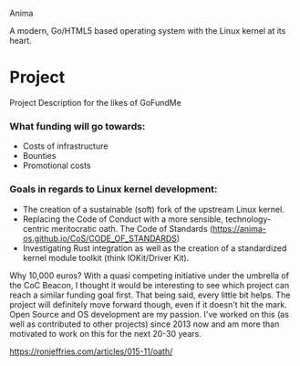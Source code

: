 Anima

A modern, Go/HTML5 based operating system with the Linux kernel at its heart.

# Project
Project Description for the likes of GoFundMe

### What funding will go towards:

- Costs of infrastructure
- Bounties
- Promotional costs

### Goals in regards to Linux kernel development:

- The creation of a sustainable (soft) fork of the upstream Linux kernel.
- Replacing the Code of Conduct with a more sensible, technology-centric meritocratic oath. 
  The Code of Standards (https://anima-os.github.io/CoS/CODE_OF_STANDARDS)
- Investigating Rust integration as well as the creation of a standardized kernel module toolkit (think IOKit/Driver Kit).

Why 10,000 euros? With a quasi competing initiative under the umbrella of the CoC Beacon, I thought it would be
interesting to see which project can reach a similar funding goal first. That being said, every little bit helps.
The project will definitely move forward though, even if it doesn't hit the mark. Open Source and OS development are my passion.
I've worked on this (as well as contributed to other projects) since 2013 now and am more than motivated to work on
this for the next 20-30 years.


https://ronjeffries.com/articles/015-11/oath/
